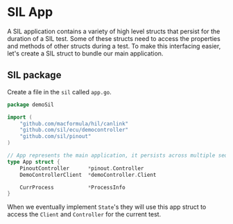 # SIL App

A SIL application contains a variety of high level structs that persist for the duration of a SIL test. 
Some of these structs need to access the properties and methods of other structs during a test. To make this interfacing easier, let's create a SIL struct to bundle our main application.

## SIL package

Create a file in the `sil` called `app.go`.

```go
package demoSil

import (
	"github.com/macformula/hil/canlink"
	"github.com/sil/ecu/democontroller"
	"github.com/sil/pinout"
)

// App represents the main application, it persists across multiple sequence runs.
type App struct {
	PinoutController      *pinout.Controller
	DemoControllerClient  *demoController.Client

	CurrProcess           *ProcessInfo
}
```

When we eventually implement `State`'s they will use this app struct to access the `Client` and `Controller` for the current test.